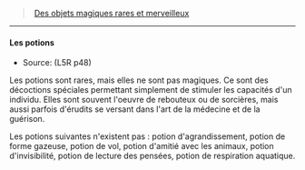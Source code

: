 ﻿---
!GenericItem
Name: Les potions
Source: (L5R p48)
Id: l5r_magic_hd.md#les-potions
ParentLink: l5r_magic_hd.md#des-objets-magiques-rares-et-merveilleux
ParentName: Des objets magiques rares et merveilleux
NameLevel: 4
Attributes:
  Name: Les potions
  Markdown: >+
    #### <!--Name-->Les potions<!--/Name-->


    - Source: <!--Source-->(L5R p48)<!--/Source-->


    Les potions sont rares, mais elles ne sont pas magiques. Ce sont des décoctions spéciales permettant simplement de stimuler les capacités d'un individu. Elles sont souvent l'oeuvre de rebouteux ou de sorcières, mais aussi parfois d'érudits se versant dans l'art de la médecine et de la guérison.


    Les potions suivantes n'existent pas : potion d'agrandissement, potion de forme gazeuse, potion de vol, potion d'amitié avec les animaux, potion d'invisibilité, potion de lecture des pensées, potion de respiration aquatique.

  Source: (L5R p48)
AttributesDictionary: >+
  Name: Les potions

  Markdown: >+

    #### <!--Name-->Les potions<!--/Name-->





    - Source: <!--Source-->(L5R p48)<!--/Source-->





    Les potions sont rares, mais elles ne sont pas magiques. Ce sont des décoctions spéciales permettant simplement de stimuler les capacités d'un individu. Elles sont souvent l'oeuvre de rebouteux ou de sorcières, mais aussi parfois d'érudits se versant dans l'art de la médecine et de la guérison.





    Les potions suivantes n'existent pas : potion d'agrandissement, potion de forme gazeuse, potion de vol, potion d'amitié avec les animaux, potion d'invisibilité, potion de lecture des pensées, potion de respiration aquatique.



  Source: (L5R p48)

---
> [Des objets magiques rares et merveilleux](hd_l5r_magic.md)

---

#### Les potions

- Source: (L5R p48)

Les potions sont rares, mais elles ne sont pas magiques. Ce sont des décoctions spéciales permettant simplement de stimuler les capacités d'un individu. Elles sont souvent l'oeuvre de rebouteux ou de sorcières, mais aussi parfois d'érudits se versant dans l'art de la médecine et de la guérison.

Les potions suivantes n'existent pas : potion d'agrandissement, potion de forme gazeuse, potion de vol, potion d'amitié avec les animaux, potion d'invisibilité, potion de lecture des pensées, potion de respiration aquatique.

